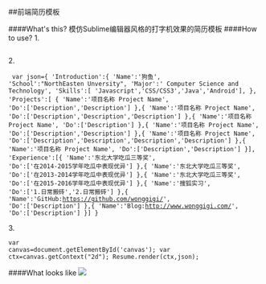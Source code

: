 ##前端简历模板

####What's this?
     模仿Sublime编辑器风格的打字机效果的简历模板
####How to use?
     1. <pre><code><canvas id="canvas" height="1000px" width="600px"></canvas></code></pre>
     2.
     <pre><code>
     var json={
   		'Introduction':{
   			'Name':'狗鱼',
   			'School':"NorthEasten Unversity",
   			'Major':' Computer Science and Technology',
   			'Skills':[ 'Javascript','CSS/CSS3','Java','Android'],
   		},
   		'Projects':[
   		{
   			'Name':'项目名称 Project Name',
   			'Do':['Description','Description']
   		},{
         'Name':'项目名称 Project Name',
   			'Do':['Description','Description','Description']
   		},{
         'Name':'项目名称 Project Name',
   			'Do':['Description']
   		},{
         'Name':'项目名称 Project Name',
   			'Do':['Description','Description']
   		},{
         'Name':'项目名称 Project Name',
   			'Do':['Description','Description','Description','Description']
   		},{
         'Name':'项目名称 Project Name',
   			'Do':['Description','Description']
   		}],
   		'Experience':[{
   			'Name':'东北大学吃瓜三等奖',
   			'Do':['在2014-2015学年吃瓜中表现优异']
   		},{
         'Name':'东北大学吃瓜三等奖',
   			'Do':['在2013-2014学年吃瓜中表现优异']
   		},{
         'Name':'东北大学吃瓜三等奖',
   			'Do':['在2015-2016学年吃瓜中表现优异']
   		},{
   			'Name':'搜狐实习',
   			'Do':['1.日常搬砖','2.日常搬砖']
   		},{
   			'Name':'GitHub:https://github.com/wonggigi/',
   			'Do':['Description']
   		},{
   			'Name':'Blog:http://www.wonggigi.com/',
   			'Do':['Description']
   		}]
   	}
    </code></pre>
    3.
    <pre><code>var canvas=document.getElementById('canvas');
  	var ctx=canvas.getContext("2d");
  	Resume.render(ctx,json);</code></pre>
####What looks like
![](https://github.com/wonggigi/Resume.js/blob/master/img/img1.png)
